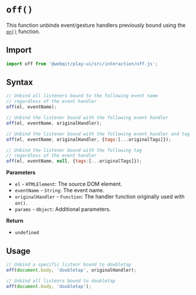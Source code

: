 # `off()`
This function unbinds event/gesture handlers previously bound using the [`on()`](../on) function.

## Import

```js
import off from '@webqit/play-ui/src/interaction/off.js';
```

## Syntax

```js
// Unbind all listeners bound to the following event name
// regardless of the event handler
off(el, eventName);

// Unbind the listener bound with the following event handler  
off(el, eventName, originalHandler);

// Unbind the listener bound with the following event handler and tag 
off(el, eventName, originalHandler, {tags:[...originalTags]});

// Unbind the listener bound with the following tag 
// regardless of the event handler
off(el, eventName, null, {tags:[...originalTags]});
```

**Parameters**
+ `el` - `HTMLElement`: The source DOM element.
+ `eventName` - `String`: The event name.
+ `originalHandler` - `Function`: The handler function originally used with `on()`.
+ `params` - `Object`: Additional parameters.

**Return**
+ `undefined`

## Usage

```js
// Unbind a specific listenr bound to doubletap
off(document.body, 'doubletap', originalHandler);

// Unbind all listenrs bound to doubletap
off(document.body, 'doubletap');
```